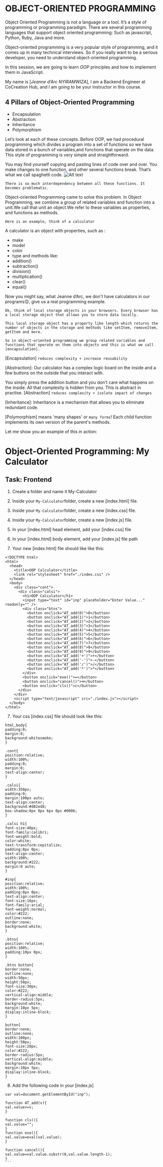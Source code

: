 # OBJECT-ORIENTED PROGRAMMING
Object Oriented Programming is not a language or a tool.
It’s a style of programming or programming paradigm. 
There are several programming languages that support object oriented programming: Such as javascript, Python, Ruby, Java and more.

Object-oriented programming is a very popular style of programming, and it comes up in many technical interviews.
So if you really want to be a serious developer, you need to understand object-oriented programming.

In this session, we are going to learn _OOP_ principles and how to implement them in JavaScript.

My name is [_Jeanne d’Arc NYIRAMWIZA_], I am a Backend Engineer at CoCreation Hub, and I am going to be your  instructor in this course.

## 4 Pillars of Object-Oriented Programming 

- Encapsulation
- Abstraction
- Inheritance
- Polymorphism

Let’s look at each of these concepts.
Before OOP, we had procedural programming which divides a program into a set of functions so we have data stored in a bunch of variables,and functions that operate on the data.
This style of programming is very simple and straightforward.

You may find yourself copying and pasting lines of code over and over. You make changes to one function, and other several functions break. That’s what we call spaghetti code.
![Alt text](Fig.-1.1-Structure-of-procedural-oriented-programs.png?raw=true "Procedural programming")<br/>

`There is so much interdependency between all these functions. It becomes problematic.`

Object-oriented Programming came to solve this problem. In Object Programming, we combine a group of related variables and function into a unit.We call that unit an object.We refer to these variables as properties, and functions as methods.

`Here is an example, think of a calculator`

A calculator is an object with properties, such as :
- make 
- model
- color
- type
and methods like:
- addition()
- subtraction()
- division()
- multiplication()
- clear()
- equal()

Now you might say, what Jeanne d’Arc, we don't have calculators in our programs😊, give us a real programming example. 

```Ok, think of local storage objects in your browsers. Every browser has a local storage object that allows you to store data locally. ```

```This local storage object has a property like length which returns the number of objects in the storage and methods like setItem, removeItem, getItem and more.```

```So in object-oriented programming we group related variables and functions that operate on them into objects and this is what we call [encapsulation].``` 

[Encapsulation] `reduces complexity + increase reusability`

[Abstraction]: Our calculator has a complex logic board on the inside and a few buttons on the outside that you interact with.

You simply press the addition button and you don't care what happens on the inside. All that complexity is hidden from you. This is abstract in practise. [Abstraction] `reduces complexity + isolate impact of changes`

[Inheritance]: Inheritance is a mechanism that allows you to eliminate redundant code.

[Polymorphism] means 'many shapes' or `many forms`! Each child function implements its own version of the parent's methods.


Let me show you an example of this in action:

# Object-Oriented Programming: My Calculator

## Task: Frontend 
1. Create a folder and name it My-Calculator
2. Inside your `My-Calculator`folder, create a new [index.html] file.
3. Inside your `My-Calculator`folder, create a new [index.css] file.
3. Inside your `My-Calculator`folder, create a new [index.js] file.

4. In your [index.html] head element, add your [index.css] file
5. In your [index.html] body element, add your [index.js] file path

6. Your new [index.html] file should like like this: 
```
<!DOCTYPE html>
<html>
  <head>
    <title>OOP Calculator</title>
    <link rel="stylesheet" href="./index.css" />
  </head>
  <body>
    <div class="cont">
      <div class="calsi">
        <h1>OOP Calculator</h1>
        <input type="text" id="inp" placeholder="Enter Value..." readonly="" />
        <div class="btns">
          <button onclick="AT_add(0)">0</button>
          <button onclick="AT_add(1)">1</button>
          <button onclick="AT_add(2)">2</button>
          <button onclick="AT_add(3)">3</button>
          <button onclick="AT_add(4)">4</button>
          <button onclick="AT_add(5)">5</button>
          <button onclick="AT_add(6)">6</button>
          <button onclick="AT_add(7)">7</button>
          <button onclick="AT_add(8)">8</button>
          <button onclick="AT_add(9)">9</button>
          <button onclick="AT_add('+')">+</button>
          <button onclick="AT_add('-')">-</button>
          <button onclick="AT_add('/')">/</button>
          <button onclick="AT_add('*')">*</button>
        </div>
        <button onclick="exe()">=</button>
        <button onclick="cancel()">⌫</button>
        <button onclick="cls()">c</button>
      </div>
    </div>
    <script type="text/javascript" src="./index.js"></script>
  </body>
</html>
```

7. Your css [index.css] file should look like this: 
```
html,body{
padding:0;
margin:0;
background:whitesmoke;
}

.cont{
position:relative;
width:100%;
padding:0;
margin:0;
text-align:center;
}

.calsi{
width:350px;
padding:0;
margin:100px auto;
text-align:center;
background:#d82ed8;
box-shadow:0px 0px 6px 0px #0006;
}

.calsi h1{
font-size:40px;
font-family:calibri;
font-weight:bold;
color:white;
text-transform:cepitalize;
padding:8px 0px;
text-align:center;
width:100%;
background:#222;
margin:0 auto;
}

#inp{
position:relative;
width:100%;
padding:8px 0px;
text-align:center;
font-size:16px;
font-family:arial;
font-weight:normal;
color:#222;
outline:none;
border:none;
background:white;
}

.btns{
position:relative;
width:100%;
padding:10px 0px;
}

.btns button{
border:none;
outline:none;
width:50px;
height:50px;
font-size:30px;
color:#222;
vertical-align:middle;
border-radius:5px;
background:white;
margin:10px 5px;
display:inline-block;
}

button{
border:none;
outline:none;
width:100px;
height:50px;
font-size:20px;
color:#222;
border-radius:5px;
vertical-align:middle;
background:white;
margin:10px 5px;
display:inline-block;
}
```


8. Add the following code in your [index.js]

````
var val=document.getElementById("inp");

function AT_add(v){
val.value+=v;
}

function cls(){
val.value="";
}
function exe(){
val.value=eval(val.value);
}

function cancel(){
val.value=val.value.substr(0,val.value.length-1);
}
```

